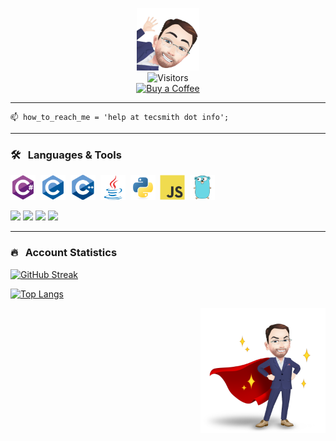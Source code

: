 <p align="center"><img src="./images/hello.png"  alt="Welcome" width="100"/><br /><img src="https://komarev.com/ghpvc/?username=tec-smith&style=flat-square&color=orange" alt="Visitors"/><br /><a href="./DONATE.md" target="_blank"><img src="https://cdn.buymeacoffee.com/buttons/default-orange.png" alt="Buy a Coffee" height="41" width="174"></a></p>

---

    📫 how_to_reach_me = 'help at tecsmith dot info';

---

### 🛠 &nbsp; Languages & Tools

<p>
<img src="https://github.com/devicons/devicon/blob/master/icons/csharp/csharp-original.svg" title="csharp" alt="csharp" width="40" height="40"/>&nbsp;
<img src="https://github.com/devicons/devicon/blob/master/icons/c/c-original.svg" title="c" alt="c" width="40" height="40"/>&nbsp;
<img src="https://github.com/devicons/devicon/blob/master/icons/cplusplus/cplusplus-original.svg" title="cplusplus" alt="cplusplus" width="40" height="40"/>&nbsp;
<img src="https://github.com/devicons/devicon/blob/master/icons/java/java-original.svg" title="java" alt="java" width="40" height="40"/>&nbsp;
<img src="https://github.com/devicons/devicon/blob/master/icons/python/python-original.svg" title="python" alt="python" width="40" height="40"/>&nbsp;
<img src="https://github.com/devicons/devicon/blob/master/icons/javascript/javascript-original.svg" title="JavaScript" alt="JavaScript" width="40" height="40"/>&nbsp;
<img src="https://github.com/devicons/devicon/blob/master/icons/go/go-original.svg" title="go" alt="go" width="40" height="40"/>&nbsp;

  ![](https://img.shields.io/badge/OS-Windows-informational?style=flat&logo=windows&logoColor=white&color=2bbc8a)
  ![](https://img.shields.io/badge/Editor-Visual_Studio-informational?style=flat&logo=visualstudio&logoColor=white&color=2bbc8a)
  ![](https://img.shields.io/badge/Editor-Visual_Studio_Code-informational?style=flat&logo=visualstudiocode&logoColor=white&color=2bbc8a)
  ![](https://img.shields.io/badge/Editor-IntelliJ_IDEA-2ea44f?style=flat&logo=IntelliJ+IDEA&logoColor=white&color=2bbc8a)
</p>

---

### 🔥 &nbsp; Account Statistics
[![GitHub Streak](http://github-readme-streak-stats.herokuapp.com?user=tec-smith&theme=dark&background=000000)](https://git.io/streak-stats)

[![Top Langs](https://github-readme-stats.vercel.app/api/top-langs/?username=tec-smith&layout=compact&theme=vision-friendly-dark)](https://github.com/anuraghazra/github-readme-stats)

<p align="right"><img src="./images/super_tecs.png" alt="Visit TECSmith.info" width="200"/></p>
